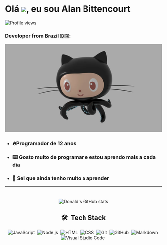 


<h1 align="left">Olá <img src="https://raw.githubusercontent.com/kaueMarques/kaueMarques/master/hi.gif" height="30px">, eu sou Alan Bittencourt</h1>
<p align="left"> <img src="https://komarev.com/ghpvc/?username=AlanBittencurtDev&color=blue" alt="Profile views" /> 
</p>
<h3>Developer from Brazil 🇧🇷:</h3>

![octo cat](img/5538021.webp)
<div  align="left" heidth="100px" width="100px"/>

* ### 🔥Programador de 12 anos
* ### ⌨️ Gosto muito de programar e estou aprendo mais a cada dia
* ### 🧠 Sei que ainda tenho muito a aprender

---
# 
<div align="center"/>

![Donald's GitHub stats](https://github-readme-stats.vercel.app/api?username=AlanBittencurtDev&show_icons=true&bg_color=00000000)

 
 ## 🛠 &nbsp;Tech Stack
![JavaScript](https://img.shields.io/badge/-JavaScript-05122A?style=flat&logo=javascript)&nbsp;
![Node.js](https://img.shields.io/badge/-Node.js-05122A?style=flat&logo=node.js)&nbsp;
![HTML](https://img.shields.io/badge/-HTML-05122A?style=flat&logo=HTML5)&nbsp;
![CSS](https://img.shields.io/badge/-CSS-05122A?style=flat&logo=CSS3&logoColor=1572B6)&nbsp;
![Git](https://img.shields.io/badge/-Git-05122A?style=flat&logo=git)&nbsp;
![GitHub](https://img.shields.io/badge/-GitHub-05122A?style=flat&logo=github)&nbsp;
![Markdown](https://img.shields.io/badge/-Markdown-05122A?style=flat&logo=markdown)&nbsp;
![Visual Studio Code](https://img.shields.io/badge/-Visual%20Studio%20Code-05122A?style=flat&logo=visual-studio-code&logoColor=007ACC)&nbsp;
